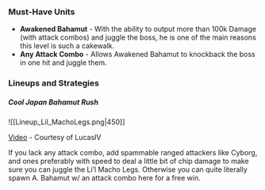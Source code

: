 ### Must-Have Units
- **Awakened Bahamut** - With the ability to output more than 100k Damage (with attack combos) and juggle the boss, he is one of the main reasons this level is such a cakewalk. 
- **Any Attack Combo** - Allows Awakened Bahamut to knockback the boss in one hit and juggle them.
 
### Lineups and Strategies
##### Cool Japan Bahamut Rush
![[Lineup_Lil_MachoLegs.png|450]]

[Video](https://www.youtube.com/watch?v=-uOkH90_sEU&t=52s) - Courtesy of LucasIV 
 
If you lack any attack combo, add spammable ranged attackers like Cyborg, and ones preferably with speed to deal a little bit of chip damage to make sure you can juggle the Li’l Macho Legs. Otherwise you can quite literally spawn A. Bahamut w/ an attack combo here for a free win.